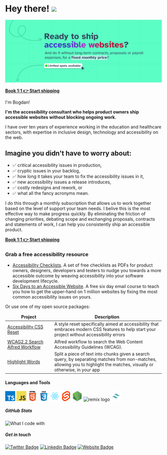 # Hey there! <img src="https://media.giphy.com/media/hvRJCLFzcasrR4ia7z/giphy.gif" width="25px">

![Ready to ship accessible websites without long-term contracts, proposals or payroll expenses, for a fixed monthly price?](./ship-accessible-websites-header.jpg)

**[Book 1:1 👉 Start shipping](https://bogdanlazar.com/work-with-me)**

I'm Bogdan!

**I'm the accessibility consultant who helps product owners ship accessible websites without blocking ongoing work.**

I have over ten years of experience working in the education and healthcare sectors, with expertise in inclusive design, technology and accessibility on the web.

## Imagine you didn't have to worry about:

- ✅ critical accessibility issues in production,
- ✅ cryptic issues in your backlog,
- ✅ how long it takes your team to fix the accessibility issues in it,
- ✅ new accessibility issues a release introduces,
- ✅ costly redesigns and rework, or
- ✅ what all the fancy acronyms mean.

I do this through a monthly subscription that allows us to work together based on the level of support your team needs. I belive this is the most effective way to make progress quickly. By eliminating the friction of changing priorities, debating scope and exchanging proposals, contracts and statements of work, I can help you consistently ship an accessible product.

**[Book 1:1 👉 Start shipping](https://bogdanlazar.com/work-with-me)**

### Grab a free accessibility resource

- [Accessibility Checklists](https://bogdanlazar.com/resources/accessibility-checklists). A set of free checklists as PDFs for product owners, designers, developers and testers to nudge you towards a more accessible outcome by weaving accessibility into your software development lifecycle.
- [Six Days to an Accessible Website](https://bogdanlazar.com/resources/six-days-to-an-accessible-website). A free six day email course to teach you how to get the upper-hand on 1 million websites by fixing the most common accessibility issues on yours.

Or use one of my open source packages:

<table>
  <thead align="center">
    <tr>
      <td><b>Project</b></td>
      <td><b>Description</b></td>
    </tr>
  </thead>
  <tbody>
    <tr>
      <td width="30%"><a href="https://npm.im/npm.im/a11y-reset">Accessibility CSS Reset</a></td>
      <td>A style reset specifically aimed at accessibility that embraces modern CSS features to help start your project without accessibility errors</td>
    </tr>
    <tr>
      <td width="30%"><a href="https://github.com/tricinel/wcag-search-alfred-workflow">WCAG2.2 Search Alfred Workflow</a></td>
      <td>Alfred workflow to search the Web Content Accessibility Guidelines (WCAG).</td>
    </tr>
    <tr>
      <td width="30%"><a href="https://npm.im/highlight-words">Highlight Words</a></td>
      <td>Split a piece of text into chunks given a search query, by separating matches from non-matches, allowing you to highlight the matches, visually or otherwise, in your app</td>
    </tr>
  </tbody>
</table>

#### Languages and Tools

<img height="32" src="https://raw.githubusercontent.com/github/explore/master/topics/typescript/typescript.png" alt="typescript logo"> <img height="32" src="https://raw.githubusercontent.com/github/explore/master/topics/javascript/javascript.png" alt="javascript logo"> <img height="32" src="https://raw.githubusercontent.com/github/explore/master/topics/html/html.png" alt="html logo"> <img height="32" src="https://raw.githubusercontent.com/github/explore/master/topics/css/css.png" alt="css logo"> <img height="32" src="https://raw.githubusercontent.com/github/explore/master/topics/react/react.png" alt="react logo"> <img height="32" src="https://raw.githubusercontent.com/github/explore/master/topics/svelte/svelte.png" alt="svelte logo"> <img height="32" src="https://raw.githubusercontent.com/github/explore/master/topics/nodejs/nodejs.png" alt="nodejs logo"> <img height="32" src="https://avatars.githubusercontent.com/u/64235328?s=200&v=4" alt="remix logo"> <img height="32" src="https://raw.githubusercontent.com/github/explore/master/topics/tailwind/tailwind.png" alt="tailwind logo">

##### GitHub Stats

![What I code with](https://github-readme-stats.vercel.app/api/top-langs/?username=tricinel&layout=compact&hide_title=1&card_width=300)

##### Get in touch

[![Twitter Badge](https://img.shields.io/badge/-@tricinel-1ca0f1?style=flat&labelColor=1ca0f1&logo=twitter&logoColor=white&link=https://twitter.com/tricinel)](https://twitter.com/tricinel)
[![Linkedin Badge](https://img.shields.io/badge/-tricinel-blue?style=flat&logo=Linkedin&logoColor=white&link=https://www.linkedin.com/in/tricinel/)](https://www.linkedin.com/in/tricinel/)
[![Website Badge](https://img.shields.io/badge/-bogdanlazar.com-47CCCC?style=flat&logo=Google-Chrome&logoColor=white&link=https://bogdanlazar.com)](https://bogdanlazar.com/get-in-touch)
